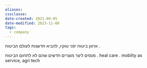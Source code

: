 ```yaml
---
aliases: 
cssclasse: 
date-created: 2021-09-05
date-modified: 2023-11-08
tags:
  - company
---
```


ארגון ביטוח יפני
טוקיו,
להביא חדשנות לעולם הביטוח .

מנסים ליצר מוצרים חדשים שהם לא לתחום הביטוח .
heal care . mobilty as service, agri tech
